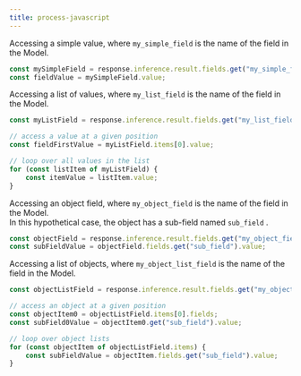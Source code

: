 ```yaml
---
title: process-javascript
---
```


Accessing a simple value, where `my_simple_field` is the name of the field in the Model.

```javascript
const mySimpleField = response.inference.result.fields.get("my_simple_field");
const fieldValue = mySimpleField.value;
```

Accessing a list of values, where `my_list_field` is the name of the field in the Model.

```javascript
const myListField = response.inference.result.fields.get("my_list_field");

// access a value at a given position
const fieldFirstValue = myListField.items[0].value;

// loop over all values in the list
for (const listItem of myListField) {
    const itemValue = listItem.value;
}
```

Accessing an object field, where `my_object_field` is the name of the field in the Model.\
In this hypothetical case, the object has a sub-field named `sub_field` .

```javascript
const objectField = response.inference.result.fields.get("my_object_field");
const subFieldValue = objectField.fields.get("sub_field").value;
```

Accessing a list of objects, where `my_object_list_field` is the name of the field in the Model.

```javascript
const objectListField = response.inference.result.fields.get("my_object_list_field");

// access an object at a given position
const objectItem0 = objectListField.items[0].fields;
const subField0Value = objectItem0.get("sub_field").value;

// loop over object lists
for (const objectItem of objectListField.items) {
    const subFieldValue = objectItem.fields.get("sub_field").value;
}
```
